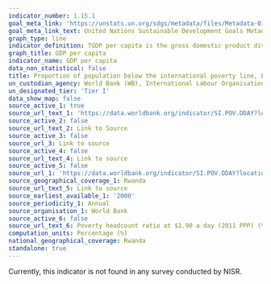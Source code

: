 ```yaml
---
indicator_number: 1.15.1
goal_meta_link: 'https://unstats.un.org/sdgs/metadata/files/Metadata-01-01-01a.pdf'
goal_meta_link_text: United Nations Sustainable Development Goals Metadata (pdf 894kB)
graph_type: line
indicator_definition: TGDP per capita is the gross domestic product divided by total population. Gross Domestic Product is the sum of gross value added by all resident producers in the economy measured as the difference between production and intermediate consumption plus any product taxes and minus any subsidies not included in the value of the products. It is calculated without making deductions for depreciation of fabricated assets or for depletion and degradation of natural resources. GDP data are reported in RWF both in current and constant prices. GDP in constant RWF prices is calculated using fixed prices of a designated base year (2014) thus factoring out the effects of inflation and allowing easy comparison; this GDP is also known as Real GDP. These   statistics   provide   key   information   on   the   structure and development of the economy.
graph_title: GDP per capita
indicator_name: GDP per capita
data_non_statistical: false
title: Proportion of population below the international poverty line, by sex, age, employment status and geographical location (urban/rural)
un_custodian_agency: World Bank (WB), International Labour Organisation (ILO)
un_designated_tier: 'Tier I'
data_show_map: false
source_active_1: true
source_url_text_1: 'https://data.worldbank.org/indicator/SI.POV.DDAY?locations=RW'
source_active_2: false
source_url_text_2: Link to Source
source_active_3: false
source_url_3: Link to source
source_active_4: false
source_url_text_4: Link to source
source_active_5: false
source_url_1: 'https://data.worldbank.org/indicator/SI.POV.DDAY?locations=RW'
source_geographical_coverage_1: Rwanda
source_url_text_5: Link to source
source_earliest_available_1: '2000'
source_periodicity_1: Annual
source_organisation_1: World Bank
source_active_6: false
source_url_text_6: Poverty headcount ratio at $1.90 a day (2011 PPP) (% of population)
computation_units: Percentage (%)
national_geographical_coverage: Rwanda
standalone: true
---
```

Currently, this indicator is not found in any survey conducted by NISR.
